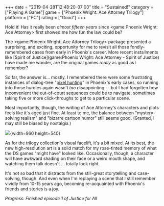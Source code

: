 +++
date = "2019-04-28T12:48:20-07:00"
title = "Sustained!"
category = ["Playing A Game"]
game = ["Phoenix Wright: Ace Attorney Trilogy"]
platform = ["PC"]
rating = ["Good"]
+++

Hold it!  Has it really been <i>almost fifteen years</i> since <game:Phoenix Wright: Ace Attorney> first showed me how fun the law could be?

The <game:Phoenix Wright: Ace Attorney Trilogy> package presented a surprising, and exciting, opportunity for me to revisit all those fondly-remembered cases from early in Phoenix's career.  More recent installments like [Spirit of Justice](game:Phoenix Wright: Ace Attorney - Spirit of Justice) have made me wonder, are the original games <i>really</i> as good as I remember?

So far, the answer is... mostly.  I remembered there were some frustrating instances of dialog-tree "<a href="https://tvtropes.org/pmwiki/pmwiki.php/Main/PixelHunt">pixel hunting</a>" in Phoenix's early cases, so running into those hurdles again wasn't <i>too</i> disappointing -- but I had forgotten how inconvenient the out-of-court sequences could be to navigate, sometimes taking five or more click-throughs to get to a particular scene.

Most importantly, though, the writing of Ace Attorney's characters and plots feels like it's aged just fine.  At least to me, the balance between "mystery-solving realism" and "bizarre cartoon humor" still seems good.  (Granted, I may still be biased by nostalgia.)

![]($SiteBaseURL$phoenix_wright_trilogy_parrot.jpg){width=960 height=540}

As for the trilogy collection's visual facelift, it's a bit mixed.  At its best, the new high-resolution art is a solid match for my rose-tinted memory of what the DS games "might have" looked like.  Occasionally, though, a character will have awkward shading on their face or a weird mouth shape, and watching them talk doesn't ... totally look right.

It's not so bad that it distracts from the still-great storytelling and case-solving, though.  And even when I'm replaying a scene that I still remember vividly from 10-15 years ago, becoming re-acquainted with Phoenix's friends and stories is a joy.

<i>Progress: Finished episode 1 of Justice for All</i>
